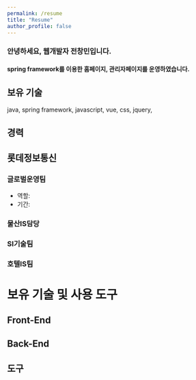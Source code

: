```yaml
---
permalink: /resume
title: "Resume"
author_profile: false
---
```


### 안녕하세요, 웹개발자 전창민입니다.
#### spring framework를 이용한 홈페이지, 관리자페이지를 운영하였습니다.

## 보유 기술
java, spring framework, javascript, vue, css, jquery, 


## 경력
## 롯데정보통신
### 글로벌운영팀
- 역할:
- 기간:

### 물산IS담당
### SI기술팀

### 호텔IS팀

# 보유 기술 및 사용 도구
## Front-End

## Back-End

## 도구